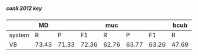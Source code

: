 ##### conll 2012 key

|  | MD |  |  | muc |  |  | bcub |  |  | ceafe |  |  | blanc |  |  | conll | | |
| --- | --- | --- | --- | --- | --- | --- | --- | --- | --- | --- | --- | --- | --- | --- | --- | --- | --- | --- |
| system | R | P | F1 | R | P | F1 | R | P | F1 | R | P | F1 | R | P | F1 | R | P | F1 |
| V8 | 73.43 | 71.33 | 72.36 | 62.76 | 63.77 | 63.26 | 47.69 | 55.51 | 51.30 | 51.32 | 43.42 | 47.04 | 49.74 | 56.53 | 52.26 | 53.92 | 54.23 | 53.87 |
